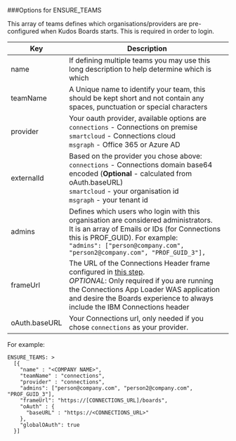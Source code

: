 ###Options for ENSURE_TEAMS

This array of teams defines which organisations/providers are pre-configured when Kudos Boards starts. This is required in order to login.


| Key           | Description                                                                                                                                                                                                                                                                      |
| ------------- | -------------------------------------------------------------------------------------------------------------------------------------------------------------------------------------------------------------------------------------------------------------------------------- |
| name          | If defining multiple teams you may use this long description to help determine which is which                                                                                                                                                                                    |
| teamName      | A Unique name to identify your team, this should be kept short and not contain any spaces, punctuation or special characters                                                                                                                                                     |
| provider      | Your oauth provider, available options are <br>`connections` - Connections on premise<br>`smartcloud` - Connections cloud<br>`msgraph` - Office 365 or Azure AD                                                                                                                  |
| externalId    | Based on the provider you chose above:<br>`connections` - Connections domain base64 encoded (**Optional** - calculated from oAuth.baseURL)<br>`smartcloud` - your organisation id<br>`msgraph` - your tenant id                                                    |
| admins        | Defines which users who login with this organisation are considered administrators.<br>It is an array of Emails or IDs (for Connections this is PROF_GUID). For example:<br>`"admins": ["person@company.com", "person2@company.com", "PROF_GUID_3"],`                            |
| frameUrl      | The URL of the Connections Header frame configured in [this step](/boards/connections/header-on-prem/).<br>_OPTIONAL_: Only required if you are running the Connections App Loader WAS application and desire the Boards experience to always include the IBM Connections header |
| oAuth.baseURL | Your Connections url, only needed if you chose `connections` as your provider.                                                                                                                                                                                                   |



For example:

    ENSURE_TEAMS: >
      [{
        "name" : "<COMPANY NAME>",
        "teamName" : "connections",
        "provider" : "connections",
        "admins": ["person@company.com", "person2@company.com", "PROF_GUID_3"],
        "frameUrl": "https://[CONNECTIONS_URL]/boards",
        "oAuth" : {
          "baseURL" : "https://<CONNECTIONS_URL>"
        },
        "globalOAuth": true
      }]

